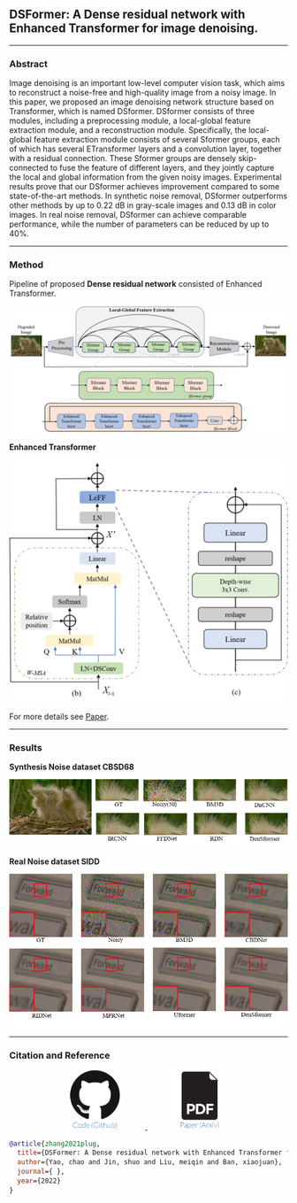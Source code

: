 ## DSFormer: A Dense residual network with Enhanced Transformer for image denoising. 

<!-- Yao chao and Jin shuo and Liu meiqin and Ban xiaojuan -->

----
### Abstract

Image denoising is an important low-level computer vision task, which aims to reconstruct a noise-free and high-quality image from a noisy image. In this paper, we proposed an image denoising network structure based on Transformer, which is named DSformer. DSformer consists of three modules, including a preprocessing module, a local-global feature extraction module, and a reconstruction module. Specifically, the local-global feature extraction module consists of several Sformer groups, each of which has several ETransformer layers and a convolution layer, together with a residual connection. These Sformer groups are densely skip-connected to fuse the feature of different layers, and they jointly capture the local and global information from the given noisy images. Experimental results prove that our DSformer achieves improvement compared to some state-of-the-art methods. In synthetic noise removal, DSformer outperforms other methods by up to 0.22 dB in gray-scale images and 0.13 dB in color images. In real noise removal, DSformer can achieve comparable performance, while the number of parameters can be reduced by up to 40\%. 

---

### Method

Pipeline of proposed **Dense residual network** consisted of Enhanced Transformer.

<div align=center><img src="./Fig/Arch/overall.png" width="630px" /> 
</div>

**Enhanced Transformer**

<div align=center>
<img src="./Fig/Arch/ETransformer.png" width="550px" /> 
</div>

For more details see [Paper](https://docs.github.com/en/github/writing-on-github/getting-started-with-writing-and-formatting-on-github/basic-writing-and-formatting-syntax).

<!-- For more details see [Basic writing and formatting syntax](https://docs.github.com/en/github/writing-on-github/getting-started-with-writing-and-formatting-on-github/basic-writing-and-formatting-syntax). -->

---

### Results

**Synthesis Noise dataset CBSD68**

<div align=center>
<img src="./Fig/Result/color-all.png" width="700px" />
</div>

**Real Noise dataset SIDD**

<div align=center>
<img src="./Fig/Result/SIDD.png" width="700px" />
</div>

<!-- Your Pages site will use the layout and styles from the Jekyll theme you have selected in your [repository settings](https://github.com/Kimsure/DSFormer/settings/pages). The name of this theme is saved in the Jekyll `_config.yml` configuration file. -->

----

### Citation and Reference

<div align=center>
<a href="https://github.com/Kimsure/DSFormer" target="-blank" title="Github">
<img src = "Fig/Link/github.png" width="100px" hspace="40"> 
</a>
<a href="https://arxiv.org" target="-blank" title="paper">
<img src = "Fig/Link/arxiv.png" width="108px" hspace="40">
</a>
</div>


```BibTex
@article{zhang2021plug, 
  title={DSFormer: A Dense residual network with Enhanced Transformer for image denoising. },
  author={Yao, chao and Jin, shuo and Liu, meiqin and Ban, xiaojuan},
  journal={ },
  year={2022}
}
```
